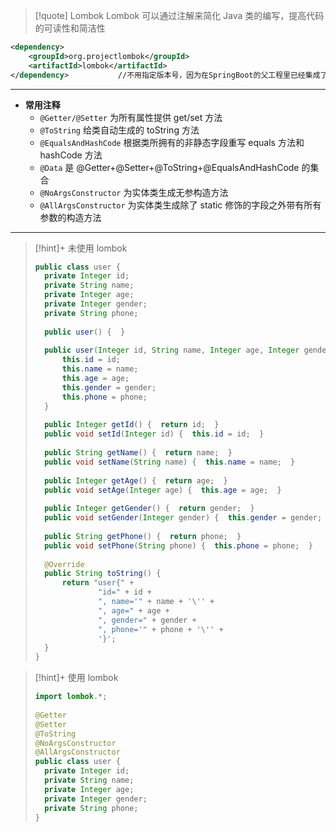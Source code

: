 >[!quote] Lombok
>Lombok 可以通过注解来简化 Java 类的编写，提高代码的可读性和简洁性

```xml  
<dependency>  
    <groupId>org.projectlombok</groupId>  
    <artifactId>lombok</artifactId>   
</dependency>           //不用指定版本号，因为在SpringBoot的父工程里已经集成了lombok
```

---

- **常用注释**
	- `@Getter/@Setter`  为所有属性提供 get/set 方法
	- `@ToString`  给类自动生成的 toString 方法
	- `@EqualsAndHashCode`  根据类所拥有的非静态字段重写 equals 方法和 hashCode 方法
	- `@Data`  是 @Getter+@Setter+@ToString+@EqualsAndHashCode 的集合
	- `@NoArgsConstructor`  为实体类生成无参构造方法
	- `@AllArgsConstructor`  为实体类生成除了 static 修饰的字段之外带有所有参数的构造方法

---

>[!hint]+ 未使用 lombok
> ```java
> public class user {  
> 	private Integer id;  
> 	private String name;  
> 	private Integer age;  
> 	private Integer gender;  
> 	private String phone;  
>   
> 	public user() {  }  
>   
> 	public user(Integer id, String name, Integer age, Integer gender, String phone) {  
> 		this.id = id;  
> 		this.name = name;  
> 		this.age = age;  
> 		this.gender = gender;  
> 		this.phone = phone;  
> 	}  
>   
> 	public Integer getId() {  return id;  }  
> 	public void setId(Integer id) {  this.id = id;  }  
>   
> 	public String getName() {  return name;  }  
> 	public void setName(String name) {  this.name = name;  }  
>   
> 	public Integer getAge() {  return age;  }  
> 	public void setAge(Integer age) {  this.age = age;  }  
>   
> 	public Integer getGender() {  return gender;  }  
> 	public void setGender(Integer gender) {  this.gender = gender;  }  
>   
> 	public String getPhone() {  return phone;  }  
> 	public void setPhone(String phone) {  this.phone = phone;  }  
>   
> 	@Override  
> 	public String toString() {  
> 		return "user{" +  
> 				"id=" + id +  
> 				", name='" + name + '\'' +  
> 				", age=" + age +  
> 				", gender=" + gender +  
> 				", phone='" + phone + '\'' +  
> 				'}';  
> 	}  
> }
> ```

>[!hint]+ 使用 lombok
> ```java
> import lombok.*;  
>   
> @Getter  
> @Setter  
> @ToString  
> @NoArgsConstructor  
> @AllArgsConstructor  
> public class user {  
> 	private Integer id;  
> 	private String name;  
> 	private Integer age;  
> 	private Integer gender;  
> 	private String phone;  
> }
> ```
